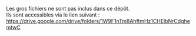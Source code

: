 Les gros fichiers ne sont pas inclus dans ce dépôt.  
Ils sont accessibles via le lien suivant : https://drive.google.com/drive/folders/1W9F1nTm8AhftmHz1CHElbNrCdghemtwC
